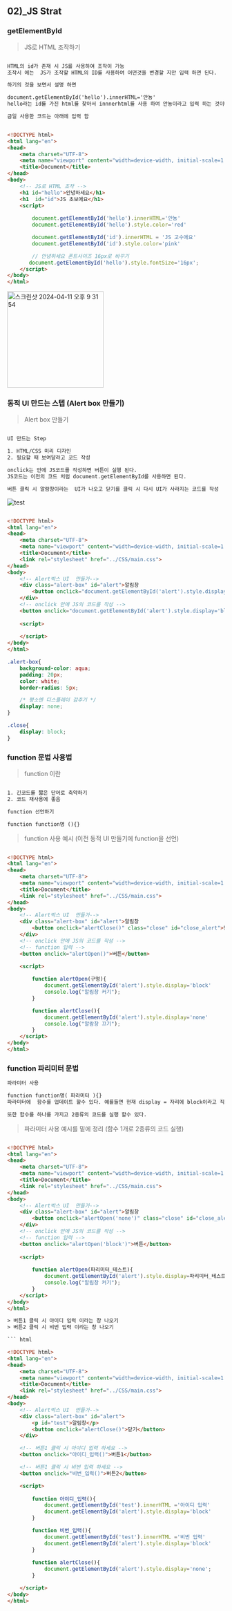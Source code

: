 ## 02)_JS Strat 

### getElementById

> JS로 HTML 조작하기 

``` txt

HTML의 id가 존재 시 JS를 사용하여 조작이 가능
조작시 에는  JS가 조작할 HTML의 ID를 사용하여 어떤것을 변경할 지만 입력 하면 된다. 

하기의 것을 보면서 설명 하면 

document.getElementById('hello').innerHTML='안뇽'
hello라는 id를 가진 html를 찾아서 innnerhtml를 사용 하여 안뇽이라고 입력 하는 것이다. 

금일 사용한 코드는 아래에 입력 함

```

``` html

<!DOCTYPE html>
<html lang="en">
<head>
    <meta charset="UTF-8">
    <meta name="viewport" content="width=device-width, initial-scale=1.0">
    <title>Document</title>
</head>
<body>
    <!-- JS로 HTML 조작 -->
    <h1 id="hello">안녕하세요</h1>
    <h1  id="id">JS 초보에요</h1>  
    <script>
   
        document.getElementById('hello').innerHTML='안뇽'
        document.getElementById('hello').style.color='red'

        document.getElementById('id').innerHTML = 'JS 고수에요'
        document.getElementById('id').style.color='pink'

        // 안녕하세요 폰트사이즈 16px로 바꾸기
       document.getElementById('hello').style.fontSize='16px';
    </script>
</body>
</html>

```
<img width="223" alt="스크린샷 2024-04-11 오후 9 31 54" src="https://github.com/choiminjun94/TIL2024/assets/60457431/dc7a3bc2-80e7-4bc6-8916-485b1bea3693">

### 동적 UI 만드는 스텝 (Alert box  만들기)

> Alert box 만들기

``` txt 

UI 만드는 Step 

1. HTML/CSS 미리 디자인 
2. 필요할 때 보여달라고 코드 작성

onclick는 안에 JS코드를 작성하면 버튼이 실행 된다. 
JS코드는 이전의 코드 처럼 document.getElementById를 사용하면 된다. 

버튼 클릭 시 알람창이라는  UI가 나오고 닫기를 클릭 시 다시 UI가 사라지는 코드를 작성

```

![test](https://github.com/choiminjun94/TIL2024/assets/60457431/d391eda1-cca5-44cb-a9e4-f5a3de19e2fc)


``` html 

<!DOCTYPE html>
<html lang="en">
<head>
    <meta charset="UTF-8">
    <meta name="viewport" content="width=device-width, initial-scale=1.0">
    <title>Document</title>
    <link rel="stylesheet" href="../CSS/main.css">
</head>
<body>
    <!-- Alert박스 UI  만들가-->
    <div class="alert-box" id="alert">알림창 
        <button onclick="document.getElementById('alert').style.display='none'" class="close" id="close_alert">닫기</button>
    </div>
    <!-- onclick 안에 JS의 코드를 작성 -->
    <button onclick="document.getElementById('alert').style.display='block'">버튼</button>
    
    <script>
         
    </script>
</body>
</html>

```

```css 
.alert-box{
    background-color: aqua;
    padding: 20px;
    color: white;
    border-radius: 5px;

    /* 평소엔 디스플레이 감추기 */
    display: none;
}

.close{
    display: block;
}
```

### function 문법 사용법 

> function 이란

```txt 

1. 긴코드를 짧은 단어로 축약하기  
2. 코드 재사용에 좋음

function 선언하기 

function function명 (){} 


```

> function 사용 예시 (이전 동적 UI 만들기에 function을 선언) 

``` html 

<!DOCTYPE html>
<html lang="en">
<head>
    <meta charset="UTF-8">
    <meta name="viewport" content="width=device-width, initial-scale=1.0">
    <title>Document</title>
    <link rel="stylesheet" href="../CSS/main.css">
</head>
<body>
    <!-- Alert박스 UI  만들가-->
    <div class="alert-box" id="alert">알림창 
        <button onclick="alertClose()" class="close" id="close_alert">닫기</button>
    </div>
    <!-- onclick 안에 JS의 코드를 작성 -->
    <!-- function 입력 -->
    <button onclick="alertOpen()">버튼</button>
    
    <script>

        function alertOpen(구멍){
            document.getElementById('alert').style.display='block'
            console.log("알림창 커기");
        }

        function alertClose(){
            document.getElementById('alert').style.display='none'
            console.log("알람창 끄기");
        }
    </script>
</body>
</html>

```

### function 파리미터 문법


``` txt 
파라미터 사용

function function명( 파라미터 ){}
파라미터에  함수를 업데이트 할수 있다. 예를들면 현재 display = 자리에 block이라고 직접적으로 입력치 않고 파리미터를 입력 하는 것이다. 

또한 함수를 하나를 가지고 2종류의 코드를 실행 할수 있다.

```

> 파라미터 사용 예시를 밑에 정리 (함수 1개로 2종류의 코드 실행)

``` html 

<!DOCTYPE html>
<html lang="en">
<head>
    <meta charset="UTF-8">
    <meta name="viewport" content="width=device-width, initial-scale=1.0">
    <title>Document</title>
    <link rel="stylesheet" href="../CSS/main.css">
</head>
<body>
    <!-- Alert박스 UI  만들가-->
    <div class="alert-box" id="alert">알림창 
        <button onclick="alertOpen('none')" class="close" id="close_alert">닫기</button>
    </div>
    <!-- onclick 안에 JS의 코드를 작성 -->
    <!-- function 입력 -->
    <button onclick="alertOpen('block')">버튼</button>
    
    <script>
        
        function alertOpen(파리미터_테스트){
            document.getElementById('alert').style.display=파리미터_테스트
            console.log("알림창 커기");
        }
    </script>
</body>
</html>

> 버튼1 클릭 시 아이디 입력 이라는 창 나오기 
> 버튼2 클릭 시 비번 입력 이라는 창 나오기

``` html 

<!DOCTYPE html>
<html lang="en">
<head>
    <meta charset="UTF-8">
    <meta name="viewport" content="width=device-width, initial-scale=1.0">
    <title>Document</title>
    <link rel="stylesheet" href="../CSS/main.css">
</head>
<body>
    <!-- Alert박스 UI  만들가-->
    <div class="alert-box" id="alert">
        <p id="test">알림창</p> 
        <button onclick="alertClose()">닫기</button>
    </div>

    <!-- 버튼1 클릭 시 아이디 입력 하세요 -->
    <button onclick="아이디_입력()">버튼1</button>

    <!-- 버튼1 클릭 시 비번 입력 하세요 -->
    <button onclick="비번_입력()">버튼2</button>

    <script>
    
        function 아이디_입력(){
            document.getElementById('test').innerHTML ='아이디 입력'
            document.getElementById('alert').style.display='block'
        }

        function 비번_입력(){
            document.getElementById('test').innerHTML ='비번 입력'
            document.getElementById('alert').style.display='block'
        }
        
        function alertClose(){
            document.getElementById('alert').style.display='none';
        }

    </script>
</body>
</html>

```





